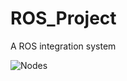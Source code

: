 # ROS_Project
A ROS integration system

![Nodes](https://user-images.githubusercontent.com/22161124/235751560-52707d0e-1d37-4572-86b7-3d5e0e151888.png)


